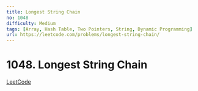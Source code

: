 ```yaml
---
title: Longest String Chain
no: 1048
difficulty: Medium
tags: [Array, Hash Table, Two Pointers, String, Dynamic Programming]
url: https://leetcode.com/problems/longest-string-chain/
---
```


# 1048. Longest String Chain

[LeetCode](https://leetcode.com/problems/longest-string-chain/)

